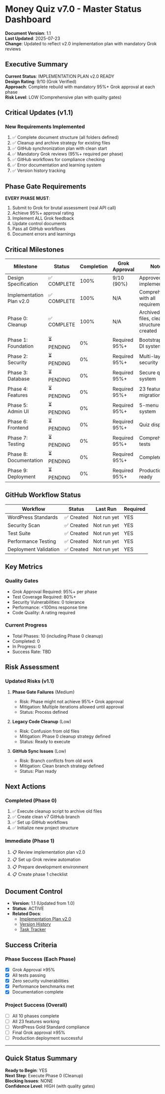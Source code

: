 # Money Quiz v7.0 - Master Status Dashboard

**Document Version**: 1.1  
**Last Updated**: 2025-07-23  
**Change**: Updated to reflect v2.0 implementation plan with mandatory Grok reviews

## Executive Summary

**Current Status**: IMPLEMENTATION PLAN v2.0 READY  
**Design Rating**: 9/10 (Grok Verified)  
**Approach**: Complete rebuild with mandatory 95%+ Grok approval at each phase  
**Risk Level**: LOW (Comprehensive plan with quality gates)

## Critical Updates (v1.1)

### New Requirements Implemented
1. ✅ Complete document structure (all folders defined)
2. ✅ Cleanup and archive strategy for existing files
3. ✅ GitHub synchronization plan with clean start
4. ✅ Mandatory Grok reviews (95%+ required per phase)
5. ✅ GitHub workflows for compliance checking
6. ✅ Error documentation and learning system
7. ✅ Version history tracking

## Phase Gate Requirements

**EVERY PHASE MUST**:
1. Submit to Grok for brutal assessment (real API call)
2. Achieve 95%+ approval rating
3. Implement ALL Grok feedback
4. Update control documents
5. Pass all GitHub workflows
6. Document errors and learnings

## Critical Milestones

| Milestone | Status | Completion | Grok Approval | Notes |
|-----------|--------|------------|---------------|-------|
| Design Specification | ✅ COMPLETE | 100% | 9/10 (90%) | Approved for implementation |
| Implementation Plan v2.0 | ✅ COMPLETE | 100% | N/A | Comprehensive with all requirements |
| Phase 0: Cleanup | ✅ COMPLETE | 100% | N/A | Archived 2,412 files, clean structure created |
| Phase 1: Foundation | ⏳ PENDING | 0% | Required 95%+ | Bootstrap and DI system |
| Phase 2: Security | ⏳ PENDING | 0% | Required 95%+ | Multi-layer security |
| Phase 3: Database | ⏳ PENDING | 0% | Required 95%+ | Secure query system |
| Phase 4: Features | ⏳ PENDING | 0% | Required 95%+ | 23 features migration |
| Phase 5: Admin UI | ⏳ PENDING | 0% | Required 95%+ | 5-menu system |
| Phase 6: Frontend | ⏳ PENDING | 0% | Required 95%+ | Quiz display |
| Phase 7: Testing | ⏳ PENDING | 0% | Required 95%+ | Comprehensive tests |
| Phase 8: Documentation | ⏳ PENDING | 0% | Required 95%+ | Complete docs |
| Phase 9: Deployment | ⏳ PENDING | 0% | Required 95%+ | Production ready |

## GitHub Workflow Status

| Workflow | Status | Last Run | Required |
|----------|--------|----------|----------|
| WordPress Standards | ✅ Created | Not run yet | YES |
| Security Scan | ✅ Created | Not run yet | YES |
| Test Suite | ✅ Created | Not run yet | YES |
| Performance Testing | ✅ Created | Not run yet | YES |
| Deployment Validation | ✅ Created | Not run yet | YES |

## Key Metrics

### Quality Gates
- Grok Approval Required: 95%+ per phase
- Test Coverage Required: 80%+
- Security Vulnerabilities: 0 tolerance
- Performance: <100ms response time
- Code Quality: A rating required

### Current Progress
- Total Phases: 10 (including Phase 0 cleanup)
- Completed: 0
- In Progress: 0
- Success Rate: TBD

## Risk Assessment

### Updated Risks (v1.1)

1. **Phase Gate Failures** (Medium)
   - Risk: Phase might not achieve 95%+ Grok approval
   - Mitigation: Multiple iterations allowed until approval
   - Status: Process defined

2. **Legacy Code Cleanup** (Low)
   - Risk: Confusion from old files
   - Mitigation: Phase 0 cleanup strategy defined
   - Status: Ready to execute

3. **GitHub Sync Issues** (Low)
   - Risk: Branch conflicts from old work
   - Mitigation: Clean branch strategy defined
   - Status: Plan ready

## Next Actions

### Completed (Phase 0)
1. ✅ Execute cleanup script to archive old files
2. ✅ Create clean v7 GitHub branch  
3. ✅ Set up GitHub workflows
4. ✅ Initialize new project structure

### Immediate (Phase 1)
1. 📋 Review implementation plan v2.0
2. 📋 Set up Grok review automation
3. 📋 Prepare development environment
4. 📋 Create phase 1 checklist

## Document Control

- **Version**: 1.1 (Updated from 1.0)
- **Status**: ACTIVE
- **Related Docs**:
  - [Implementation Plan v2.0](../20-planning/02-v7-comprehensive-implementation-plan.md)
  - [Version History](./07-version-history.md)
  - [Task Tracker](./02-task-tracker.md)

## Success Criteria

### Phase Success (Each Phase)
- [x] Grok Approval ≥95%
- [x] All tests passing
- [x] Zero security vulnerabilities
- [x] Performance benchmarks met
- [x] Documentation complete

### Project Success (Overall)
- [ ] All 10 phases complete
- [ ] All 23 features working
- [ ] WordPress Gold Standard compliance
- [ ] Final Grok approval ≥95%
- [ ] Production deployment successful

---

## Quick Status Summary

**Ready to Begin**: YES  
**Next Step**: Execute Phase 0 (Cleanup)  
**Blocking Issues**: NONE  
**Confidence Level**: HIGH (with quality gates)